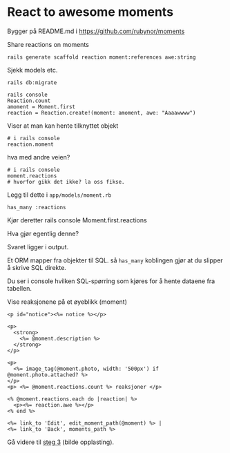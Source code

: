 
# React to awesome moments

Bygger på README.md i https://github.com/rubynor/moments

Share reactions on moments

    rails generate scaffold reaction moment:references awe:string

Sjekk models etc. 

    rails db:migrate

    rails console
    Reaction.count
    amoment = Moment.first
    reaction = Reaction.create!(moment: amoment, awe: "Aaaawwww")

Viser at man kan hente tilknyttet objekt

    # i rails console
    reaction.moment
    
hva med andre veien?

    # i rails console
    moment.reactions 
    # hvorfor gikk det ikke? la oss fikse.
    

Legg til dette i `app/models/moment.rb`

    has_many :reactions

Kjør deretter
    rails console
    Moment.first.reactions

Hva gjør egentlig denne?

Svaret ligger i output.

Et ORM mapper fra objekter til SQL. så `has_many` koblingen gjør at du slipper å skrive SQL direkte.

Du ser i console hvilken SQL-spørring som kjøres for å hente dataene fra tabellen.

Vise reaksjonene på et øyeblikk (moment)

    <p id="notice"><%= notice %></p>

    <p>
      <strong>
        <%= @moment.description %>
      </strong>
    </p>

    <p>
      <%= image_tag(@moment.photo, width: '500px') if @moment.photo.attached? %>
    </p>
    <p> <%= @moment.reactions.count %> reaksjoner </p>

    <% @moment.reactions.each do |reaction| %>
      <p><%= reaction.awe %></p>
    <% end %>

    <%= link_to 'Edit', edit_moment_path(@moment) %> |
    <%= link_to 'Back', moments_path %>



Gå videre til [steg 3](step3.md) (bilde opplasting).
